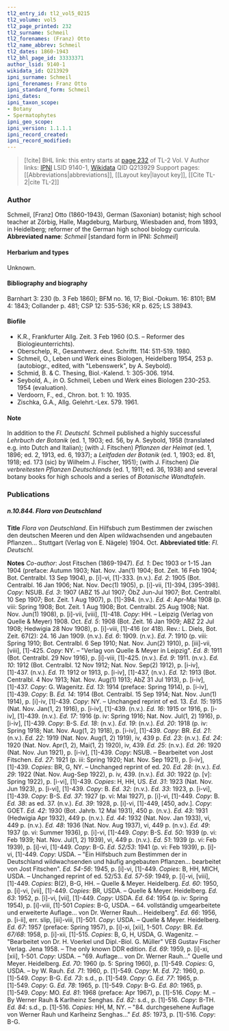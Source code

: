```yaml
---
tl2_entry_id: tl2_vol5_0215
tl2_volume: vol5
tl2_page_printed: 232
tl2_surname: Schmeil
tl2_forenames: (Franz) Otto
tl2_name_abbrev: Schmeil
tl2_dates: 1860-1943
tl2_bhl_page_id: 33333371
author_lsid: 9140-1
wikidata_id: Q213929
ipni_surname: Schmeil
ipni_forenames: Franz Otto
ipni_standard_form: Schmeil
ipni_dates: 
ipni_taxon_scope: 
- Botany
- Spermatophytes
ipni_geo_scope: 
ipni_version: 1.1.1.1
ipni_record_created: 
ipni_record_modified:
---
```


> [!cite] BHL link: this entry starts at [page 232](https://www.biodiversitylibrary.org/page/33333371) of TL-2 Vol. V
> Author links: [IPNI](https://www.ipni.org/a/9140-1) LSID 9140-1, [Wikidata](https://www.wikidata.org/wiki/Q213929) QID Q213929
> Support pages: [[Abbreviations|abbreviations]], [[Layout key|layout key]], [[Cite TL-2|cite TL-2]]

### Author

Schmeil, \[Franz\] Otto (1860-1943), German (Saxonian) botanist; high school teacher at Zörbig, Halle, Magdeburg, Marburg, Wiesbaden and, from 1893, in Heidelberg; reformer of the German high school biology curricula. 
**Abbreviated name**: *Schmeil* \[standard form in IPNI: *Schmeil*\]

#### Herbarium and types

Unknown.

#### Bibliography and biography

Barnhart 3: 230 (b. 3 Feb 1860); BFM no. 16, 17; Biol.-Dokum. 16: 8101; BM 4: 1843; Collander p. 481; CSP 12: 535-536; KR p. 625; LS 38943.

#### Biofile

- K.R., Frankfurter Allg. Zeit. 3 Feb 1960 (O.S. – Reformer des Biologieunterrichts).
- Oberschelp, R., Gesamtverz. deut. Schriftt. 114: 511-519. 1980.
- Schmeil, O., Leben und Werk eines Biologen, Heidelberg 1954, 253 p. (autobiogr., edited, with "Lebenswerk", by A. Seybold).
- Schmid, B. & C. Thesing, Biol.-Kalend. 1: 305-306. 1914.
- Seybold, A., *in* O. Schmeil, Leben und Werk eines Biologen 230-253. 1954 (evaluation).
- Verdoorn, F., ed., Chron. bot. 1: 10. 1935.
- Zischka, G.A., Allg. Gelehrt.-Lex. 579. 1961.

#### Note

In addition to the *Fl. Deutschl.* Schmeil published a highly successful *Lehrbuch der Botanik* (ed. 1, 1903; ed. 56, by A. Seybold, 1958 (translated e.g. into Dutch and Italian); (with J. Fitschen) *Pflanzen der Heimat* (ed. 1, 1896; ed. 2, 1913, ed. 6, 1937); a *Leitfaden der Botanik* (ed. 1, 1903; ed. 81, 1918; ed. 173 (sic) by Wilhelm J. Fischer, 1951); (with J. Fitschen) *Die verbreitesten Pflanzen Deutschlands* (ed. 1, 1911; ed. 36, 1938) and several botany books for high schools and a series of *Botanische Wandtafeln*.

### Publications

##### n.10.844. Flora von Deutschland

**Title**
*Flora von Deutschland*. Ein Hilfsbuch zum Bestimmen der zwischen den deutschen Meeren und den Alpen wildwachsenden und angebauten Pflanzen... Stuttgart (Verlag von E. Nägele) 1904. Oct.
**Abbreviated title**: *Fl. Deutschl.*

**Notes**
*Co-author*: Jost Fitschen (1869-1947).
*Ed. 1*: Dec 1903 or 1-15 Jan 1904 (preface: Autumn 1903; Nat. Nov. Jan(1) 1904; Bot. Zeit. 16 Feb 1904; Bot. Centralbl. 13 Sep 1904), p. \[i\]-vi, \[1\]-333. (n.v.).
*Ed. 2*: 1905 (Bot. Centralbl. 16 Jan 1906; Nat. Nov. Dec(1) 1905), p. \[i\]-vii, \[1\]-394, \[395-398\]. *Copy*: NSUB.
*Ed. 3*: 1907 (ABZ 15 Jul 1907; ÖbZ Jun-Jul 1907; Bot. Centralbl. 10 Sep 1907; Bot. Zeit. 1 Aug 1907), p. \[1\]-394. (n.v.).
*Ed. 4*: Apr-Mai 1908 (p. viii: Spring 1908; Bot. Zeit. 1 Aug 1908; Bot. Centralbl. 25 Aug 1908; Nat. Nov. Jun(1) 1908), p. \[i\]-vii, \[viii\], \[1\]-418. *Copy*: HH. – Leipzig (Verlag von Quelle & Meyer) 1908. Oct.
*Ed. 5*: 1908 (Bot. Zeit. 16 Jan 1909; ABZ 22 Jul 1908; Hedwigia 28 Nov 1908), p. \[i\]-viii, \[1\]-416 (or 418). Rev.: L. Diels, Bot. Zeit. 67(2): 24. 16 Jan 1909. (n.v.).
*Ed. 6*: 1909. (n.v.).
*Ed. 7*: 1910 (p. viii: Spring 1910; Bot. Centralbl. 6 Sep 1910; Nat. Nov. Jun(2) 1910), p. \[iii\]-vii, \[viii\], \[1\]-425. *Copy*: NY. – "Verlag von Quelle & Meyer in Leipzig".
*Ed. 8*: 1911 (Bot. Centralbl. 29 Nov 1916), p. \[i\]-viii, \[1\]-425. (n.v.).
*Ed. 9*: 1911. (n.v.).
*Ed. 10*: 1912 (Bot. Centralbl. 12 Nov 1912; Nat. Nov. Sep(2) 1912), p. \[i-iv\], \[1\]-437. (n.v.).
*Ed. 11*: 1912 or 1913, p. \[i-iv\], \[1\]-437, (n.v.).
*Ed. 12*: 1913 (Bot. Centralbl. 4 Nov 1913; Nat. Nov. Aug(1) 1913; AbZ 31 Jul 1913), p. \[i-iv\], \[1\]-437. *Copy*: G. Wagenitz.
*Ed. 13*: 1914 (preface: Spring 1914), p. \[i-iv\], \[1\]-439. *Copy*: B.
*Ed. 14*: 1914 (Bot. Centralbl. 15 Sep 1914; Nat. Nov. Jun(1) 1914), p. \[i\]-iv, \[1\]-439.
*Copy*: NY. – Unchanged reprint of ed. 13.
*Ed. 15*: 1915 (Nat. Nov. Jan(1, 2) 1916), p. \[i-iv\], \[1\]-439. (n.v.).
*Ed. 16*: 1915 or 1916, p. \[i-iv\], \[1\]-439. (n.v.).
*Ed. 17*: 1916 (p. iv: Spring 1916; Nat. Nov. Jul(1, 2) 1916), p. \[i-iv\], \[1\]-439. *Copy*: B-S.
*Ed. 18*: (n.v.).
*Ed. 19*: (n.v.).
*Ed. 20*: 1918 (p. iv: Spring 1918; Nat. Nov. Aug(1, 2) 1918), p. \[i-iv\], \[1\]-439. *Copy*: BR.
*Ed. 21*: (n.v.).
*Ed. 22*: 1919 (Nat. Nov. Aug(1, 2) 1919), iv, 439 p.
*Ed. 23*: (n.v.).
*Ed. 24*: 1920 (Nat. Nov. Apr(1, 2), Mai(1, 2) 1920), iv, 439.
*Ed. 25*: (n.v.).
*Ed. 26*: 1920 (Nat. Nov. Jun 1921), p. \[i-iv\], \[1\]-439. *Copy*: NSUB. – Bearbeitet von Jost Fitschen.
*Ed. 27*: 1921 (p. iii: Spring 1920; Nat. Nov. Sep 1921), p. \[i-iv\], \[1\]-439. *Copies*: BR, G, NY. – Unchanged reprint of ed. 20.
*Ed. 28*: (n.v.).
*Ed. 29*: 1922 (Nat. Nov. Aug-Sep 1922), p. iv, 439. (n.v.).
*Ed. 30*: 1922 (p. \[v\]: Spring 1922), p. \[i-vi\], \[1\]-439. *Copies*: H, HH, US.
*Ed. 31*: 1923 (Nat. Nov. Jun 1923), p. \[i-vi\], \[1\]-439. *Copy*: B.
*Ed. 32*: (n.v.).
*Ed. 33*: 1923, p. \[i-vi\], \[1\]-439. *Copy*: B-S.
*Ed. 37*: 1927 (p. vi: Mai 1927), p. \[i\]-vi, \[1\]-449. *Copy*: B.
*Ed. 38*: as ed. 37. (n.v.).
*Ed. 39*: 1928, p. \[i\]-vi, \[1\]-449, \[450, adv.\]. *Copy*: GOET.
*Ed. 42*: 1930 (Bot. Jahrb. 12 Mai 1931), 450 p. (n.v.).
*Ed. 43*: 1931 (Hedwigia Apr 1932), 449 p. (n.v.).
*Ed. 44*: 1932 (Nat. Nov. Jan 1933), vi, 449 p. (n.v.).
*Ed. 48*: 1936 (Nat. Nov. Aug 1937), vi, 449 p. (n.v.).
*Ed. 49*: 1937 (p. vi: Summer 1936), p. \[i\]-vi, \[1\]-449. *Copy*: B-S.
*Ed. 50*: 1939 (p. vi: Feb 1939; Nat. Nov. Jul(1, 2) 1939), vi, 449 p. (n.v.).
*Ed. 51*: 1939 (p. vi: Feb 1939), p. \[i\]-vi, \[1\]-449. *Copy*: B-G.
*Ed. 52/53*: 1941 (p. vi: Feb 1939), p. \[i\]-vi, \[1\]-449. *Copy*: USDA. – "Ein Hilfsbuch zum Bestimmen der in Deutschland wildwachsenden und häufig angebauten Pflanzen... bearbeitet von Jost Fitschen".
*Ed. 54-56*: 1945, p. \[i\]-vi, \[1\]-449. *Copies*: B, HH, MICH, USDA. – Unchanged reprint of ed. 52/53.
*Ed. 57-59*: 1949, p. \[i\]-vi, \[viii\], \[1\]-449. *Copies*: B(2), B-G, HH. – Quelle & Meyer. Heidelberg.
*Ed. 60*: 1950, p. \[i\]-vi, \[vii\], \[1\]-449. *Copies*: BR, USDA. – Quelle & Meyer. Heidelberg.
*Ed. 63*: 1952, p. \[i\]-vi, \[vii\], \[1\]-449. *Copy*: USDA.
*Ed. 64*: 1954 (p. iv: Spring 1954), p. \[i\]-viii, \[1\]-501 *Copies*: B-G, USDA. – 64. vollständig umgearbeitete und erweiterte Auflage... von Dr. Werner Rauh...
Heidelberg".
*Ed. 66*: 1956, p. \[i-ii\], err. slip, \[iii\]-viii, \[1\]-501. *Copy*: USDA. – Quelle & Meyer. Heidelberg.
*Ed. 67*: 1957 (preface: Spring 1957), p. \[i\]-xi, \[xii\], 1-501. *Copy*: BR.
*Ed. 67/68*: 1958, p. \[i\]-xii, \[1\]-515. *Copies*: B, G, H, USDA, G. Wagenitz. – "Bearbeitet von Dr. H. Voerkel und Dipl.-Biol. G. Müller" VEB Gustav Fischer Verlag. Jena 1958. – The only known DDR edition.
*Ed. 69*: 1959, p. \[i\]-xi, \[xii\], 1-501. *Copy*: USDA. – "69. Auflage... von Dr. Werner Rauh..." Quelle und Meyer. Heidelberg.
*Ed. 70*: 1960 (p. 5: Spring 1960), p. \[1\]-549. *Copies*: G, USDA. – by W. Rauh.
*Ed. 71*: 1960, p. \[1\]-549. *Copy*: M.
*Ed. 72*: 1960, p. \[1\]-549. *Copy*: B-G.
*Ed. 73*: s.d., p. \[1\]-549. *Copy*: G.
*Ed. 77*: 1965, p. \[1\]-549. *Copy*: G.
*Ed. 78*: 1965, p. \[1\]-549. *Copy*: B-G.
*Ed. 80*: 1965, p. \[1\]-549. *Copy*: MO.
*Ed. 81*: 1968 (preface: Apr 1967), p. \[1\]-516. *Copy*: M. – By Werner Rauh & Karlheinz Senghas.
*Ed. 82*: s.d., p. \[1\]-516. *Copy*: B-TH.
*Ed. 84*: s.d., p. \[1\]-516. *Copies*: HH, M, NY. – "84. durchgesehene Auflage von Werner Rauh und Karlheinz Senghas..."
*Ed. 85*: 1973, p. \[1\]-516. *Copy*: B-G.

